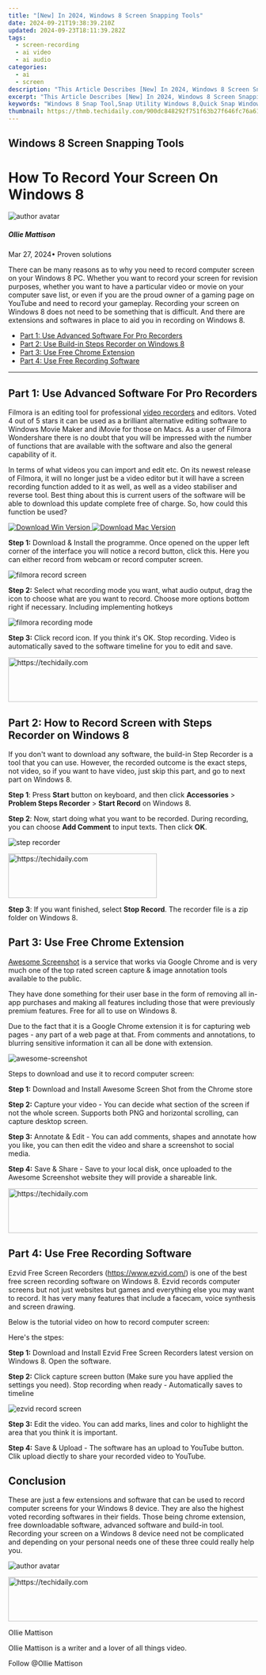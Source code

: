 ```yaml
---
title: "[New] In 2024, Windows 8 Screen Snapping Tools"
date: 2024-09-21T19:38:39.210Z
updated: 2024-09-23T18:11:39.282Z
tags: 
  - screen-recording
  - ai video
  - ai audio
categories: 
  - ai
  - screen
description: "This Article Describes [New] In 2024, Windows 8 Screen Snapping Tools"
excerpt: "This Article Describes [New] In 2024, Windows 8 Screen Snapping Tools"
keywords: "Windows 8 Snap Tool,Snap Utility Windows 8,Quick Snap Windows 8,Window Snap Feature 8,Windows Screen Snapper,Snap Toolkit Windows 8,Efficient Snap Windows 8"
thumbnail: https://thmb.techidaily.com/900dc848292f751f63b27f646fc76a619bc7384a4aedd9106177497020dbae72.jpg
---
```


## Windows 8 Screen Snapping Tools

# How To Record Your Screen On Windows 8

![author avatar](https://images.wondershare.com/filmora/article-images/ollie-mattison.jpg)

##### Ollie Mattison

 Mar 27, 2024• Proven solutions

There can be many reasons as to why you need to record computer screen on your Windows 8 PC. Whether you want to record your screen for revision purposes, whether you want to have a particular video or movie on your computer save list, or even if you are the proud owner of a gaming page on YouTube and need to record your gameplay. Recording your screen on Windows 8 does not need to be something that is difficult. And there are extensions and softwares in place to aid you in recording on Windows 8.

* [Part 1: Use Advanced Software For Pro Recorders](#part1)
* [Part 2: Use Build-in Steps Recorder on Windows 8](#part2)
* [Part 3: Use Free Chrome Extension](#part3)
* [Part 4: Use Free Recording Software](#part4)

---

## Part 1: Use Advanced Software For Pro Recorders

Filmora is an editing tool for professional [video recorders](https://tools.techidaily.com/wondershare/filmora/download/) and editors. Voted 4 out of 5 stars it can be used as a brilliant alternative editing software to Windows Movie Maker and iMovie for those on Macs. As a user of Filmora Wondershare there is no doubt that you will be impressed with the number of functions that are available with the software and also the general capability of it.

In terms of what videos you can import and edit etc. On its newest release of Filmora, it will no longer just be a video editor but it will have a screen recording function added to it as well, as well as a video stabiliser and reverse tool. Best thing about this is current users of the software will be able to download this update complete free of charge. So, how could this function be used?

[![Download Win Version](https://images.wondershare.com/filmora/guide/download-btn-win.jpg) ](https://tools.techidaily.com/wondershare/filmora/download/) [![Download Mac Version](https://images.wondershare.com/filmora/guide/download-btn-mac.jpg) ](https://tools.techidaily.com/wondershare/filmora/download/)

 **Step 1:**  Download & Install the programme. Once opened on the upper left corner of the interface you will notice a record button, click this. Here you can either record from webcam or record computer screen.

![filmora record screen](https://images.wondershare.com/filmora/guide/recording-01.png)

 **Step 2:**  Select what recording mode you want, what audio output, drag the icon to choose what are you want to record. Choose more options bottom right if necessary. Including implementing hotkeys

![filmora recording mode](https://images.wondershare.com/filmora/guide/recording-05.png)

 **Step 3:**  Click record icon. If you think it's OK. Stop recording. Video is automatically saved to the software timeline for you to edit and save.

<!-- affiliate ads begin -->
<a href="https://appsumo.8odi.net/c/5597632/2037355/7443" target="_top" id="2037355">
  <img src="//a.impactradius-go.com/display-ad/7443-2037355" border="0" alt="https://techidaily.com" width="728" height="90"/>
</a>
<img height="0" width="0" src="https://appsumo.8odi.net/i/5597632/2037355/7443" style="position:absolute;visibility:hidden;" border="0" />
<!-- affiliate ads end -->

## Part 2: How to Record Screen with Steps Recorder on Windows 8

If you don't want to download any software, the build-in Step Recorder is a tool that you can use. However, the recorded outcome is the exact steps, not video, so if you want to have video, just skip this part, and go to next part on Windows 8.

**Step 1**: Press **Start** button on keyboard, and then click **Accessories** \> **Problem Steps Recorder** \> **Start Record** on Windows 8.

**Step 2**: Now, start doing what you want to be recorded. During recording, you can choose **Add Comment** to input texts. Then click **OK**.

![step recorder](https://images.wondershare.com/filmora/article-images/record-steps-recorder.jpg)

<!-- affiliate ads begin -->
<a href="https://aligracehair.sjv.io/c/5597632/2135414/19272" target="_top" id="2135414">
  <img src="//a.impactradius-go.com/display-ad/19272-2135414" border="0" alt="https://techidaily.com" width="300" height="90"/>
</a>
<img height="0" width="0" src="https://aligracehair.sjv.io/i/5597632/2135414/19272" style="position:absolute;visibility:hidden;" border="0" />
<!-- affiliate ads end -->

**Step 3**: If you want finished, select **Stop Record**. The recorder file is a zip folder on Windows 8.

## Part 3: Use Free Chrome Extension

[Awesome Screenshot](https://chrome.google.com/webstore/detail/awesome-screenshot-screen/nlipoenfbbikpbjkfpfillcgkoblgpmj?hl=en) is a service that works via Google Chrome and is very much one of the top rated screen capture & image annotation tools available to the public.

They have done something for their user base in the form of removing all in-app purchases and making all features including those that were previously premium features. Free for all to use on Windows 8.

Due to the fact that it is a Google Chrome extension it is for capturing web pages - any part of a web page at that. From comments and annotations, to blurring sensitive information it can all be done with extension.

![awesome-screenshot](https://images.wondershare.com/filmora/article-images/awesome-screenshot.jpg)

Steps to download and use it to record computer screen:

 **Step 1:**  Download and Install Awesome Screen Shot from the Chrome store

 **Step 2:**  Capture your video - You can decide what section of the screen if not the whole screen. Supports both PNG and horizontal scrolling, can capture desktop screen.

 **Step 3:**  Annotate & Edit - You can add comments, shapes and annotate how you like, you can then edit the video and share a screenshot to social media.

 **Step 4:**  Save & Share - Save to your local disk, once uploaded to the Awesome Screenshot website they will provide a shareable link.

<!-- affiliate ads begin -->
<a href="https://aligracehair.sjv.io/c/5597632/1948895/19272" target="_top" id="1948895">
  <img src="//a.impactradius-go.com/display-ad/19272-1948895" border="0" alt="https://techidaily.com" width="728" height="90"/>
</a>
<img height="0" width="0" src="https://aligracehair.sjv.io/i/5597632/1948895/19272" style="position:absolute;visibility:hidden;" border="0" />
<!-- affiliate ads end -->

## Part 4: Use Free Recording Software

Ezvid Free Screen Recorders (<https://www.ezvid.com/>) is one of the best free screen recording software on Windows 8\. Ezvid records computer screens but not just websites but games and everything else you may want to record. It has very many features that include a facecam, voice synthesis and screen drawing.

Below is the tutorial video on how to record computer screen:

Here's the stpes:

 **Step 1:**  Download and Install Ezvid Free Screen Recorders latest version on Windows 8\. Open the software.

 **Step 2:**  Click capture screen button (Make sure you have applied the settings you need). Stop recording when ready - Automatically saves to timeline

![ezvid record screen](https://images.wondershare.com/filmora/article-images/record-videos-ezvid.jpg)

 **Step 3:**  Edit the video. You can add marks, lines and color to highlight the area that you think it is important.

 **Step 4:**  Save & Upload - The software has an upload to YouTube button. Clik upload diectly to share your recorded video to YouTube.

## Conclusion

These are just a few extensions and software that can be used to record computer screens for your Windows 8 device. They are also the highest voted recording softwares in their fields. Those being chrome extension, free downloadable software, advanced software and build-in tool. Recording your screen on a Windows 8 device need not be complicated and depending on your personal needs one of these three could really help you.

![author avatar](https://images.wondershare.com/filmora/article-images/ollie-mattison.jpg)

<!-- affiliate ads begin -->
<a href="https://ursime.pxf.io/c/5597632/2136536/16384" target="_top" id="2136536">
  <img src="//a.impactradius-go.com/display-ad/16384-2136536" border="0" alt="https://techidaily.com" width="728" height="90"/>
</a>
<img height="0" width="0" src="https://ursime.pxf.io/i/5597632/2136536/16384" style="position:absolute;visibility:hidden;" border="0" />
<!-- affiliate ads end -->

Ollie Mattison

Ollie Mattison is a writer and a lover of all things video.

Follow @Ollie Mattison

<ins class="adsbygoogle"
      style="display:block"
      data-ad-client="ca-pub-7571918770474297"
      data-ad-slot="8358498916"
      data-ad-format="auto"
      data-full-width-responsive="true"></ins>




